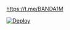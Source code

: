 https://t.me/BANDA1M

[![Deploy](https://www.herokucdn.com/deploy/button.svg)](https://heroku.com/deploy?template=https://github.com/SASA-VENOM/VENOM-SASA)

